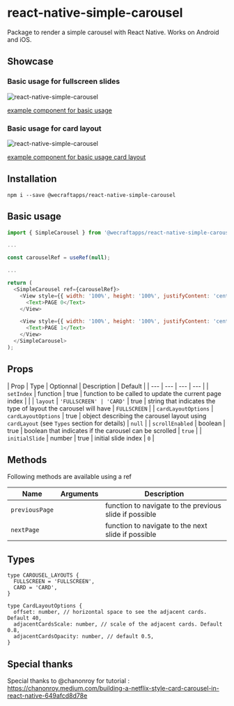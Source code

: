 # react-native-simple-carousel

Package to render a simple carousel with React Native. Works on Android and iOS.

## Showcase

### Basic usage for fullscreen slides

![react-native-simple-carousel](https://media.giphy.com/media/MsLMrLYq6vA0F1HgN8/giphy.gif)

[example component for basic usage](https://github.com/wecraftapps/react-native-simple-carousel/blob/master/examples/basic-usage.tsx)

### Basic usage for card layout

![react-native-simple-carousel](https://media.giphy.com/media/WFtP6wdT7bsJrYNgxj/giphy.gif)

[example component for basic usage card layout](https://github.com/wecraftapps/react-native-simple-carousel/blob/master/examples/basic-usage-card-layout.tsx)

## Installation

```
npm i --save @wecraftapps/react-native-simple-carousel
```

## Basic usage

```javascript
import { SimpleCarousel } from '@wecraftapps/react-native-simple-carousel';

...

const carouselRef = useRef(null);

...

return (
  <SimpleCarousel ref={carouselRef}>
    <View style={{ width: '100%', height: '100%', justifyContent: 'center', alignItems: 'center', backgroundColor: 'yellow'}}>
      <Text>PAGE 0</Text>
    </View>

    <View style={{ width: '100%', height: '100%', justifyContent: 'center', alignItems: 'center', backgroundColor: 'green'}}>
      <Text>PAGE 1</Text>
    </View>
  </SimpleCarousel>
);
```

## Props

| Prop | Type | Optionnal | Description | Default |
| --- | --- | --- | --- |
| `setIndex` | function | true | function to be called to update the current page index | |
| `layout` | `'FULLSCREEN' | 'CARD'` | true | string that indicates the type of layout the carousel will have | `FULLSCREEN` |
| `cardLayoutOptions` | `cardLayoutOptions` | true | object describing the carousel layout using `cardLayout` (see `Types` section for details) | `null` |
| `scrollEnabled` | boolean | true | boolean that indicates if the carousel can be scrolled | `true` |
| `initialSlide` | number | true | initial slide index | `0` |

## Methods

Following methods are available using a ref

| Name | Arguments | Description |
| --- | --- | --- |
| `previousPage` |  | function to navigate to the previous slide if possible |
| `nextPage` |  | function to navigate to the next slide if possible |

## Types

```
type CAROUSEL_LAYOUTS {
  FULLSCREEN = 'FULLSCREEN',
  CARD = 'CARD',
}
```

```
type CardLayoutOptions {
  offset: number, // horizontal space to see the adjacent cards. Default 40,
  adjacentCardsScale: number, // scale of the adjacent cards. Default 0.8,
  adjacentCardsOpacity: number, // default 0.5,
}
```


## Special thanks

Special thanks to @chanonroy for tutorial : https://chanonroy.medium.com/building-a-netflix-style-card-carousel-in-react-native-649afcd8d78e
